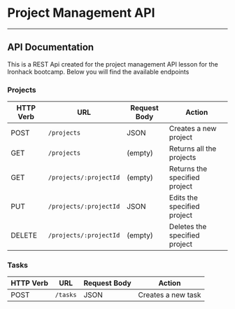 # Project Management API

---

## API Documentation

This is a REST Api created for the project management API lesson for the Ironhack bootcamp.
Below you will find the available endpoints

### Projects

| HTTP Verb | URL                    | Request Body | Action                        |
| --------- | ---------------------- | ------------ | ----------------------------- |
| POST      | `/projects`            | JSON         | Creates a new project         |
| GET       | `/projects`            | (empty)      | Returns all the projects      |
| GET       | `/projects/:projectId` | (empty)      | Returns the specified project |
| PUT       | `/projects/:projectId` | JSON         | Edits the specified project   |
| DELETE    | `/projects/:projectId` | (empty)      | Deletes the specified project |

### Tasks

| HTTP Verb | URL      | Request Body | Action             |
| --------- | -------- | ------------ | ------------------ |
| POST      | `/tasks` | JSON         | Creates a new task |
